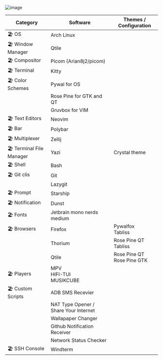 ![image](https://github.com/sachinsenal0x64/picx-images-hosting/raw/master/2024-04-25-04:25:07-screenshot.7zq89owa65.webp)


| Category                    | Software                                      | Themes / Configuration         |
|-----------------------------|-----------------------------------------------|--------------------------------|
| 🏖️ OS                       | Arch Linux                                    |                                |
| 🏖️ Window Manager           | Qtile                                         |                                |
| 🏖️ Compositor               | Picom (Arian8j2/picom)                        |                                |
| 🏖️ Terminal                 | Kitty                                         |                                |
| 🏖️ Color Schemes            | Pywal for OS                                  |                                |
|                             | Rose Pine for GTK and QT                      |                                |
|                             | Gruvbox for VIM                               |                                |
| 🏖️ Text Editors             | Neovim                                        |                                |
| 🏖️ Bar                      | Polybar                                       |                                |
| 🏖️ Multiplexer              | Zellij                                        |                                |
| 🏖️ Terminal File Manager    | Yazi                                          | Crystal theme                  |
| 🏖️ Shell                    | Bash                                          |                                |
| 🏖️ Git clis                 | Git                                           |                                |
|                             | Lazygit                                       |                                |
| 🏖️ Prompt                   | Starship                                      |                                |
| 🏖️ Notification             | Dunst                                         |                                |
| 🏖️ Fonts                    | Jetbrain mono nerds medium                    |                                |
| 🏖️ Browsers                 | Firefox                                       | Pywalfox <br> Tabliss          |
|                             | Thorium                                       | Rose Pine QT <br> Tabliss      |
|                             | Qtile                                         | Rose Pine QT <br> Rose Pine GTK|
| 🏖️ Players                  | MPV <br> HIFI-TUI <br> MUSIKCUBE              |                                |
| 🏖️ Custom Scripts           | ADB SMS Recevier                              |                                |
|                             | NAT Type Opener / Share Your Internet         |                                |
|                             | Wallapaper Changer                            |                                |
|                             | Github Notification Receiver                  |                                |
|                             | Network Status Checker                        |                                |
| 🏖️ SSH Console              | Windterm                                      |                                |
